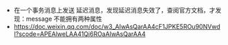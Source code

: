  

- 在一个事务消息上发送 延迟消息，发现延迟消息失效了，查阅官方文档，才发现：message 不能拥有两种属性
- https://doc.weixin.qq.com/doc/w3_AIwAsQarAA4cF1JPKE5ROu90NVwdI?scode=APEAlweLAA41Qj6ROaAIwAsQarAA4